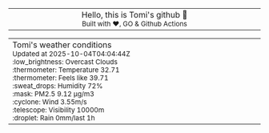 
<div align="center">
<table>
<tbody>
<td align="center">
<img width="2000" height="0"><br>
Hello, this is Tomi's github 👋<br>
<sup>Built with ❤️, GO & Github Actions</sup><br>
<img width="2000" height="0">
</td>
</tbody>
</table>
</div>
<table>
<tbody>
<td align="left">
<img width="2000" height="0"><br>
Tomi's weather conditions<br>
<sup>Updated at 2025-10-04T04:04:44Z</sup><br>
<sup>:low_brightness: Overcast Clouds</sup><br>
<sup>:thermometer: Temperature 32.71 </sup><br>
<sup>:thermometer: Feels like 39.71</sup><br>
<sup>:sweat_drops: Humidity 72%</sup><br>
<sup>:mask: PM2.5 9.12 μg/m3</sup><br>
<sup>:cyclone: Wind 3.55m/s </sup><br>
<sup>:telescope: Visibility 10000m </sup><br>
<sup>:droplet: Rain 0mm/last 1h </sup><br>
<img width="2000" height="0">
</td>
<td align="left">
<img width="2000" height="0"><br>
<br>
<img width="2000" height="0">
</td>
</tbody>
</table>
</div>
    